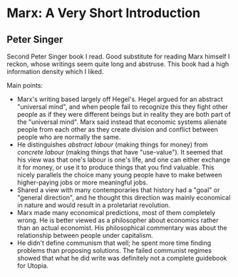 # Marx: A Very Short Introduction
## Peter Singer
Second Peter Singer book I read.
Good substitute for reading Marx himself I reckon,
whose writings seem quite long and abstruse.
This book had a high information density which I liked.

Main points:
- Marx's writing based largely off Hegel's.
 Hegel argued for an abstract "universal mind",
 and when people fail to recognize this they fight
 other people as if they were different beings
 but in reality they are both part of the "universal mind".
 Marx said instead that economic systems alienate people from each other
 as they create division and conflict between people who are normally
 the same.
- He distinguishes _abstract labour_ (making things for money)
 from _concrete labour_ (making things that have "use-value").
 It seemed that his view was that one's labour is one's life,
 and one can either exchange it for money, or use it to produce
 things that you find valuable.
 This nicely parallels the choice many young people have to make
 between higher-paying jobs or more meaningful jobs.
- Shared a view with many contemporaries that history had a "goal"
 or "general direction", and he thought this direction was mainly
 economical in nature and would result in a proletariat revolution.
- Marx made many economical predictions, most of them completely wrong.
 He is better viewed as a philosopher about economics rather
 than an actual economist.
 His philosophical commentary was about the relationship between
 people under capitalism.
- He didn't define communism that well;
 he spent more time finding problems than proposing solutions.
 The failed communist regimes showed that what he did write
 was definitely not a complete guidebook for Utopia.
